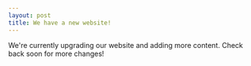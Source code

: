```yaml
---
layout: post
title: We have a new website!
---
```


We're currently upgrading our website and adding more content. Check back soon for more changes!
